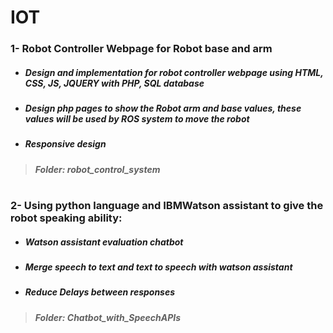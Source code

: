 # IOT
### 1- Robot Controller Webpage for Robot base and arm
- ##### Design and implementation for robot controller webpage using HTML, CSS, JS, JQUERY with PHP, SQL database
- ##### Design php pages to show the Robot arm and base values, these values will be used by ROS system to move the robot
- ##### Responsive design
> ##### **Folder: robot_control_system** 
#
 ### 2- Using python language and IBMWatson assistant to give the robot speaking ability: 
- ##### Watson assistant evaluation chatbot
- ##### Merge speech to text and text to speech with watson assistant
- ##### Reduce Delays between responses
> ##### **Folder: Chatbot_with_SpeechAPIs**


